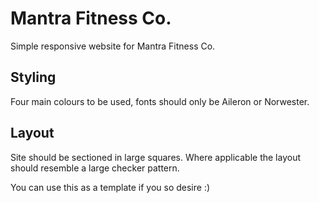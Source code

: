 # Mantra Fitness Co.
Simple responsive website for Mantra Fitness Co.

## Styling
Four main colours to be used, fonts should only be Aileron or Norwester.

## Layout 
Site should be sectioned in large squares. Where applicable the layout should resemble a large checker pattern.

You can use this as a template if you so desire :)
